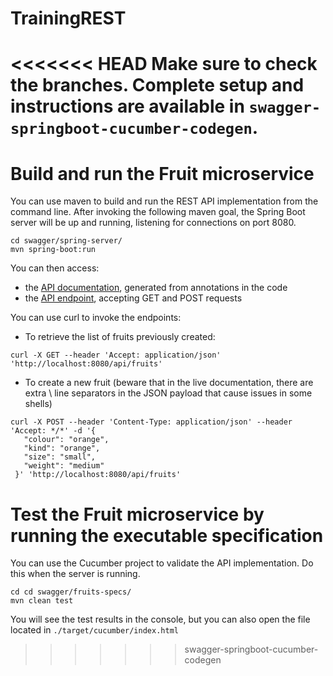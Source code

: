 # TrainingREST

<<<<<<< HEAD
Make sure to check the branches. Complete setup and instructions are available in `swagger-springboot-cucumber-codegen`.
=======
# Build and run the Fruit microservice

You can use maven to build and run the REST API implementation from the command line. After invoking the following maven goal, the Spring Boot server will be up and running, listening for connections on port 8080.

```
cd swagger/spring-server/
mvn spring-boot:run
```

You can then access:

* the [API documentation](http://localhost:8080/api/swagger-ui.html), generated from annotations in the code
* the [API endpoint](http://localhost:8080/api/), accepting GET and POST requests

You can use curl to invoke the endpoints:

* To retrieve the list of fruits previously created:

```
curl -X GET --header 'Accept: application/json' 'http://localhost:8080/api/fruits'
```

* To create a new fruit (beware that in the live documentation, there are extra \ line separators in the JSON payload that cause issues in some shells)

```
curl -X POST --header 'Content-Type: application/json' --header 'Accept: */*' -d '{
   "colour": "orange",
   "kind": "orange", 
   "size": "small", 
   "weight": "medium" 
 }' 'http://localhost:8080/api/fruits'
```

# Test the Fruit microservice by running the executable specification

You can use the Cucumber project to validate the API implementation. Do this when the server is running.

```
cd cd swagger/fruits-specs/
mvn clean test
```
You will see the test results in the console, but you can also open the file located in `./target/cucumber/index.html`

>>>>>>> swagger-springboot-cucumber-codegen
